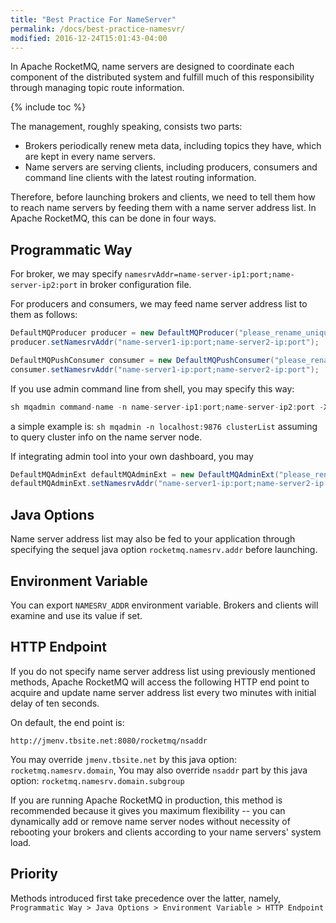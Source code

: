 ```yaml
---
title: "Best Practice For NameServer"
permalink: /docs/best-practice-namesvr/
modified: 2016-12-24T15:01:43-04:00
---
```


In Apache RocketMQ, name servers are designed to coordinate each component of the distributed system
and fulfill much of this responsibility through managing topic route information.

{% include toc %}

The management, roughly speaking, consists two parts:
- Brokers periodically renew meta data, including topics they have, which are kept in every name servers.
- Name servers are serving clients, including producers, consumers and command line clients with the latest routing information.

Therefore, before launching brokers and clients, we need to tell them how to reach name servers by feeding them with a name server address list.
In Apache RocketMQ, this can be done in four ways.

## Programmatic Way

For broker, we may specify `namesrvAddr=name-server-ip1:port;name-server-ip2:port` in broker configuration file.

For producers and consumers, we may feed name server address list to them as follows:

```java
DefaultMQProducer producer = new DefaultMQProducer("please_rename_unique_group_name");
producer.setNamesrvAddr("name-server1-ip:port;name-server2-ip:port");

DefaultMQPushConsumer consumer = new DefaultMQPushConsumer("please_rename_unique_group_name");
consumer.setNamesrvAddr("name-server1-ip:port;name-server2-ip:port");
```

If you use admin command line from shell, you may specify this way:

```java
sh mqadmin command-name -n name-server-ip1:port;name-server-ip2:port -X OTHER-OPTION
```

a simple example is:
`sh mqadmin -n localhost:9876 clusterList`
assuming to query cluster info on the name server node.

If integrating admin tool into your own dashboard, you may

```java
DefaultMQAdminExt defaultMQAdminExt = new DefaultMQAdminExt("please_rename_unique_group_name");
defaultMQAdminExt.setNamesrvAddr("name-server1-ip:port;name-server2-ip:port");
```
    
    
## Java Options

Name server address list may also be fed to your application through specifying the sequel java option 
`rocketmq.namesrv.addr` before launching.
    
## Environment Variable

You can export `NAMESRV_ADDR` environment variable. Brokers and clients will examine and use its value if set.
    
    
## HTTP Endpoint

If you do not specify name server address list using previously mentioned methods, Apache RocketMQ will access
 the following HTTP end point to acquire and update name server address list every two minutes with initial delay of
 ten seconds.

On default, the end point is:

`http://jmenv.tbsite.net:8080/rocketmq/nsaddr`

You may override `jmenv.tbsite.net` by this java option: `rocketmq.namesrv.domain`,
You may also override `nsaddr` part by this java option: `rocketmq.namesrv.domain.subgroup`

If you are running Apache RocketMQ in production, this method is recommended because it gives you maximum flexibility
 -- you can dynamically add or remove name server nodes without necessity of rebooting your brokers and clients 
 according to your name servers' system load.
     
     
##  Priority

Methods introduced first take precedence over the latter, namely, <br>
`Programmatic Way > Java Options > Environment Variable > HTTP Endpoint`


